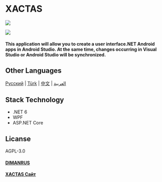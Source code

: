 # XACTAS
![](https://xactas.dimanrus.ru/images/Xactas.png)

![](https://visitor-badge.glitch.me/badge?page_id=dimanrus.xactas)

#### This application will allow you to create a user interface.NET Android apps in Android Studio. At the same time, changes occurring in Visual Studio or Android Studio will be synchronized.

## Other Languages

[Русский](https://github.com/DIMANRUS/XACTAS/blob/main/README.md) | [Türk](https://github.com/DIMANRUS/XACTAS/blob/main/Readmes/README.TR.md) | [中文](https://github.com/DIMANRUS/XACTAS/blob/main/Readmes/README.ZH.md) | [العربية](https://github.com/DIMANRUS/XACTAS/blob/main/Readmes/README.AR.md)

## Stack Technology
- .NET 6
- WPF
- ASP.NET Core

## Licanse
AGPL-3.0

#### [DIMANRUS](dimanrus.ru)
#### [XACTAS Сайт](https://xactas.dimanrus.ru/)
